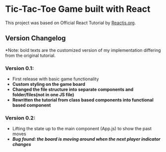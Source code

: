 # Tic-Tac-Toe Game built with React

This project was based on Official React Tutorial by [Reactjs.org](https://reactjs.org/tutorial/tutorial.html).

## Version Changelog

\*Note: bold texts are the customized version of my implementation differing from the original tutorial.

### Version 0.1:

-   First release with basic game functionality
-   **Custom styling on the game board**
-   **Changed the file structure into separate components and folder/files(not in one JS file)**
-   **Rewritten the tutorial from class based components into functional based component**

### Version 0.2:

-   Lifting the state up to the main component (App.js) to show the past moves
-   **_Bug found: the board is moving around when the next player indicator changes_**

